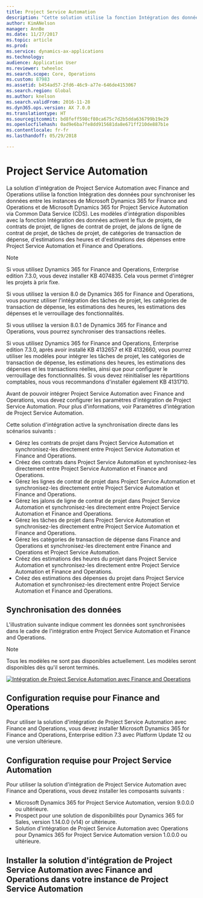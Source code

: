 ```yaml
---
title: Project Service Automation
description: "Cette solution utilise la fonction Intégration des données pour synchroniser les données entre les instances de Microsoft Dynamics 365 for Finance and Operations et de Microsoft Dynamics 365 for Project Service Automation via Common Data Service (CDS)."
author: KimANelson
manager: AnnBe
ms.date: 11/27/2017
ms.topic: article
ms.prod: 
ms.service: dynamics-ax-applications
ms.technology: 
audience: Application User
ms.reviewer: twheeloc
ms.search.scope: Core, Operations
ms.custom: 87983
ms.assetid: b454ad57-2fd6-46c9-a77e-646de4153067
ms.search.region: Global
ms.author: knelson
ms.search.validFrom: 2016-11-28
ms.dyn365.ops.version: AX 7.0.0
ms.translationtype: HT
ms.sourcegitcommit: bd8feff598cf80ca675c7d2b5dda636799b19e29
ms.openlocfilehash: 0ad9e6ba7fe8dd915681da8e671ff210de887b1e
ms.contentlocale: fr-fr
ms.lasthandoff: 05/29/2018

---
```


# <a name="project-service-automation"></a>Project Service Automation

La solution d'intégration de Project Service Automation avec Finance and Operations utilise la fonction Intégration des données pour synchroniser les données entre les instances de Microsoft Dynamics 365 for Finance and Operations et de Microsoft Dynamics 365 for Project Service Automation via Common Data Service (CDS). Les modèles d'intégration disponibles avec la fonction Intégration des données activent le flux de projets, de contrats de projet, de lignes de contrat de projet, de jalons de ligne de contrat de projet, de tâches de projet, de catégories de transaction de dépense, d'estimations des heures et d'estimations des dépenses entre Project Service Automation et Finance and Operations.

> [!NOTE] 
> Si vous utilisez Dynamics 365 for Finance and Operations, Enterprise edition 7.3.0, vous devez installer KB 4074835. Cela vous permet d'intégrer les projets à prix fixe.
>
> Si vous utilisez la version 8.0 de Dynamics 365 for Finance and Operations, vous pourrez utiliser l'intégration des tâches de projet, les catégories de transaction de dépense, les estimations des heures, les estimations des dépenses et le verrouillage des fonctionnalités.
>
> Si vous utilisez la version 8.0.1 de Dynamics 365 for Finance and Operations, vous pourrez synchroniser des transactions réelles.
>
> Si vous utilisez Dynamics 365 for Finance and Operations, Enterprise edition 7.3.0, après avoir installé KB 4132657 et KB 4132660, vous pourrez utiliser les modèles pour intégrer les tâches de projet, les catégories de transaction de dépense, les estimations des heures, les estimations des dépenses et les transactions réelles, ainsi que pour configurer le verrouillage des fonctionnalités. Si vous devez réinitialiser les répartitions comptables, nous vous recommandons d'installer également KB 4131710.

Avant de pouvoir intégrer Project Service Automation avec Finance and Operations, vous devez configurer les paramètres d'intégration de Project Service Automation. Pour plus d'informations, voir Paramètres d'intégration de Project Service Automation.

Cette solution d'intégration active la synchronisation directe dans les scénarios suivants :

- Gérez les contrats de projet dans Project Service Automation et synchronisez-les directement entre Project Service Automation et Finance and Operations.
- Créez des contrats dans Project Service Automation et synchronisez-les directement entre Project Service Automation et Finance and Operations.
- Gérez les lignes de contrat de projet dans Project Service Automation et synchronisez-les directement entre Project Service Automation et Finance and Operations.
- Gérez les jalons de ligne de contrat de projet dans Project Service Automation et synchronisez-les directement entre Project Service Automation et Finance and Operations.
- Gérez les tâches de projet dans Project Service Automation et synchronisez-les directement entre Project Service Automation et Finance and Operations.
- Gérez les catégories de transaction de dépense dans Finance and Operations et synchronisez-les directement entre Finance and Operations et Project Service Automation.
- Créez des estimations des heures du projet dans Project Service Automation et synchronisez-les directement entre Project Service Automation et Finance and Operations.
- Créez des estimations des dépenses du projet dans Project Service Automation et synchronisez-les directement entre Project Service Automation et Finance and Operations.

## <a name="data-synchronization"></a>Synchronisation des données
L'illustration suivante indique comment les données sont synchronisées dans le cadre de l'intégration entre Project Service Automation et Finance and Operations.

> [!NOTE]
> Tous les modèles ne sont pas disponibles actuellement. Les modèles seront disponibles dès qu'il seront terminés.

[![Intégration de Project Service Automation avec Finance and Operations](./media/PSA-integration.png)](./media/PSA-integration.png)

## <a name="system-requirements-for-finance-and-operations"></a>Configuration requise pour Finance and Operations

Pour utiliser la solution d'intégration de Project Service Automation avec Finance and Operations, vous devez installer Microsoft Dynamics 365 for Finance and Operations, Enterprise edition 7.3 avec Platform Update 12 ou une version ultérieure.

## <a name="system-requirements-for-project-service-automation"></a>Configuration requise pour Project Service Automation

Pour utiliser la solution d'intégration de Project Service Automation avec Finance and Operations, vous devez installer les composants suivants :

- Microsoft Dynamics 365 for Project Service Automation, version 9.0.0.0 ou ultérieure.
- Prospect pour une solution de disponibilités pour Dynamics 365 for Sales, version 1.14.0.0 (v14) or ultérieure.
- Solution d'intégration de Project Service Automation avec Operations pour Dynamics 365 for Project Service Automation version 1.0.0.0 ou ultérieure.

## <a name="install-the-project-service-automation-to-finance-and-operations-integration-solution-in-your-project-service-automation-instance"></a>Installer la solution d'intégration de Project Service Automation avec Finance and Operations dans votre instance de Project Service Automation



